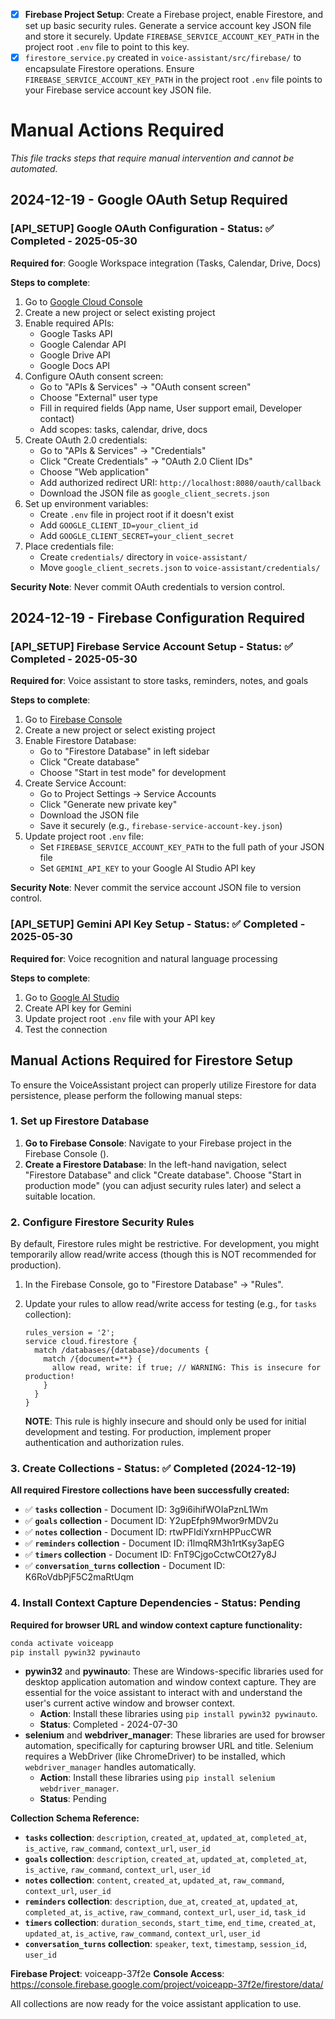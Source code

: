 - [x] **Firebase Project Setup**: Create a Firebase project, enable Firestore, and set up basic security rules. Generate a service account key JSON file and store it securely. Update `FIREBASE_SERVICE_ACCOUNT_KEY_PATH` in the project root `.env` file to point to this key.
- [x] `firestore_service.py` created in `voice-assistant/src/firebase/` to encapsulate Firestore operations. Ensure `FIREBASE_SERVICE_ACCOUNT_KEY_PATH` in the project root `.env` file points to your Firebase service account key JSON file.

# Manual Actions Required

*This file tracks steps that require manual intervention and cannot be automated.*

## 2024-12-19 - Google OAuth Setup Required

### [API_SETUP] Google OAuth Configuration - Status: ✅ Completed - 2025-05-30
**Required for**: Google Workspace integration (Tasks, Calendar, Drive, Docs)

**Steps to complete**:
1. Go to [Google Cloud Console](https://console.cloud.google.com/)
2. Create a new project or select existing project
3. Enable required APIs:
   - Google Tasks API
   - Google Calendar API
   - Google Drive API
   - Google Docs API
4. Configure OAuth consent screen:
   - Go to "APIs & Services" → "OAuth consent screen"
   - Choose "External" user type
   - Fill in required fields (App name, User support email, Developer contact)
   - Add scopes: tasks, calendar, drive, docs
5. Create OAuth 2.0 credentials:
   - Go to "APIs & Services" → "Credentials"
   - Click "Create Credentials" → "OAuth 2.0 Client IDs"
   - Choose "Web application"
   - Add authorized redirect URI: `http://localhost:8080/oauth/callback`
   - Download the JSON file as `google_client_secrets.json`
6. Set up environment variables:
   - Create `.env` file in project root if it doesn't exist
   - Add `GOOGLE_CLIENT_ID=your_client_id`
   - Add `GOOGLE_CLIENT_SECRET=your_client_secret`
7. Place credentials file:
   - Create `credentials/` directory in `voice-assistant/`
   - Move `google_client_secrets.json` to `voice-assistant/credentials/`

**Security Note**: Never commit OAuth credentials to version control.

## 2024-12-19 - Firebase Configuration Required

### [API_SETUP] Firebase Service Account Setup - Status: ✅ Completed - 2025-05-30
**Required for**: Voice assistant to store tasks, reminders, notes, and goals

**Steps to complete**:
1. Go to [Firebase Console](https://console.firebase.google.com/)
2. Create a new project or select existing project
3. Enable Firestore Database:
   - Go to "Firestore Database" in left sidebar
   - Click "Create database"
   - Choose "Start in test mode" for development
4. Create Service Account:
   - Go to Project Settings → Service Accounts
   - Click "Generate new private key"
   - Download the JSON file
   - Save it securely (e.g., `firebase-service-account-key.json`)
5. Update project root `.env` file:
   - Set `FIREBASE_SERVICE_ACCOUNT_KEY_PATH` to the full path of your JSON file
   - Set `GEMINI_API_KEY` to your Google AI Studio API key

**Security Note**: Never commit the service account JSON file to version control.

### [API_SETUP] Gemini API Key Setup - Status: ✅ Completed - 2025-05-30
**Required for**: Voice recognition and natural language processing

**Steps to complete**:
1. Go to [Google AI Studio](https://aistudio.google.com/)
2. Create API key for Gemini
3. Update project root `.env` file with your API key
4. Test the connection

## Manual Actions Required for Firestore Setup

To ensure the VoiceAssistant project can properly utilize Firestore for data persistence, please perform the following manual steps:

### 1. Set up Firestore Database

1.  **Go to Firebase Console**: Navigate to your Firebase project in the Firebase Console (<mcurl name="Firebase Console" url="https://console.firebase.google.com/"></mcurl>).
2.  **Create a Firestore Database**: In the left-hand navigation, select "Firestore Database" and click "Create database". Choose "Start in production mode" (you can adjust security rules later) and select a suitable location.

### 2. Configure Firestore Security Rules

By default, Firestore rules might be restrictive. For development, you might temporarily allow read/write access (though this is NOT recommended for production).

1.  In the Firebase Console, go to "Firestore Database" -> "Rules".
2.  Update your rules to allow read/write access for testing (e.g., for `tasks` collection):

    ```firestore
    rules_version = '2';
    service cloud.firestore {
      match /databases/{database}/documents {
        match /{document=**} {
          allow read, write: if true; // WARNING: This is insecure for production!
        }
      }
    }
    ```
    **NOTE**: This rule is highly insecure and should only be used for initial development and testing. For production, implement proper authentication and authorization rules.

### 3. Create Collections - Status: ✅ Completed (2024-12-19)

**All required Firestore collections have been successfully created:**

*   ✅ **`tasks` collection** - Document ID: 3g9i6ihifWOIaPznL1Wm
*   ✅ **`goals` collection** - Document ID: Y2upEfph9Mwor9rMDV2u
*   ✅ **`notes` collection** - Document ID: rtwPFIdiYxrnHPPucCWR
*   ✅ **`reminders` collection** - Document ID: i1lmqRM3h1rtKsy3apEG
*   ✅ **`timers` collection** - Document ID: FnT9CjgoCctwCOt27y8J
*   ✅ **`conversation_turns` collection** - Document ID: K6RoVdbPjF5C2maRtUqm

### 4. Install Context Capture Dependencies - Status: Pending

**Required for browser URL and window context capture functionality:**

```bash
conda activate voiceapp
pip install pywin32 pywinauto
```

- **pywin32** and **pywinauto**: These are Windows-specific libraries used for desktop application automation and window context capture. They are essential for the voice assistant to interact with and understand the user's current active window and browser context.
  - **Action**: Install these libraries using `pip install pywin32 pywinauto`.
  - **Status**: Completed - 2024-07-30
- **selenium** and **webdriver_manager**: These libraries are used for browser automation, specifically for capturing browser URL and title. Selenium requires a WebDriver (like ChromeDriver) to be installed, which `webdriver_manager` handles automatically.
  - **Action**: Install these libraries using `pip install selenium webdriver_manager`.
  - **Status**: Pending

**Collection Schema Reference:**

*   **`tasks` collection**: `description`, `created_at`, `updated_at`, `completed_at`, `is_active`, `raw_command`, `context_url`, `user_id`
*   **`goals` collection**: `description`, `created_at`, `updated_at`, `completed_at`, `is_active`, `raw_command`, `context_url`, `user_id`
*   **`notes` collection**: `content`, `created_at`, `updated_at`, `raw_command`, `context_url`, `user_id`
*   **`reminders` collection**: `description`, `due_at`, `created_at`, `updated_at`, `completed_at`, `is_active`, `raw_command`, `context_url`, `user_id`, `task_id`
*   **`timers` collection**: `duration_seconds`, `start_time`, `end_time`, `created_at`, `updated_at`, `is_active`, `raw_command`, `context_url`, `user_id`
*   **`conversation_turns` collection**: `speaker`, `text`, `timestamp`, `session_id`, `user_id`

**Firebase Project**: voiceapp-37f2e
**Console Access**: https://console.firebase.google.com/project/voiceapp-37f2e/firestore/data/

All collections are now ready for the voice assistant application to use.